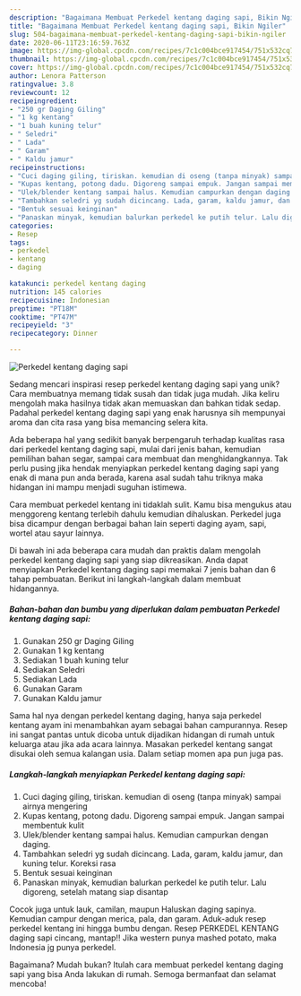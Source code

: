 ```yaml
---
description: "Bagaimana Membuat Perkedel kentang daging sapi, Bikin Ngiler"
title: "Bagaimana Membuat Perkedel kentang daging sapi, Bikin Ngiler"
slug: 504-bagaimana-membuat-perkedel-kentang-daging-sapi-bikin-ngiler
date: 2020-06-11T23:16:59.763Z
image: https://img-global.cpcdn.com/recipes/7c1c004bce917454/751x532cq70/perkedel-kentang-daging-sapi-foto-resep-utama.jpg
thumbnail: https://img-global.cpcdn.com/recipes/7c1c004bce917454/751x532cq70/perkedel-kentang-daging-sapi-foto-resep-utama.jpg
cover: https://img-global.cpcdn.com/recipes/7c1c004bce917454/751x532cq70/perkedel-kentang-daging-sapi-foto-resep-utama.jpg
author: Lenora Patterson
ratingvalue: 3.8
reviewcount: 12
recipeingredient:
- "250 gr Daging Giling"
- "1 kg kentang"
- "1 buah kuning telur"
- " Seledri"
- " Lada"
- " Garam"
- " Kaldu jamur"
recipeinstructions:
- "Cuci daging giling, tiriskan. kemudian di oseng (tanpa minyak) sampai airnya mengering"
- "Kupas kentang, potong dadu. Digoreng sampai empuk. Jangan sampai membentuk kulit"
- "Ulek/blender kentang sampai halus. Kemudian campurkan dengan daging."
- "Tambahkan seledri yg sudah dicincang. Lada, garam, kaldu jamur, dan kuning telur. Koreksi rasa"
- "Bentuk sesuai keinginan"
- "Panaskan minyak, kemudian balurkan perkedel ke putih telur. Lalu digoreng, setelah matang siap disantap"
categories:
- Resep
tags:
- perkedel
- kentang
- daging

katakunci: perkedel kentang daging 
nutrition: 145 calories
recipecuisine: Indonesian
preptime: "PT18M"
cooktime: "PT47M"
recipeyield: "3"
recipecategory: Dinner

---
```



![Perkedel kentang daging sapi](https://img-global.cpcdn.com/recipes/7c1c004bce917454/751x532cq70/perkedel-kentang-daging-sapi-foto-resep-utama.jpg)

Sedang mencari inspirasi resep perkedel kentang daging sapi yang unik? Cara membuatnya memang tidak susah dan tidak juga mudah. Jika keliru mengolah maka hasilnya tidak akan memuaskan dan bahkan tidak sedap. Padahal perkedel kentang daging sapi yang enak harusnya sih mempunyai aroma dan cita rasa yang bisa memancing selera kita.

Ada beberapa hal yang sedikit banyak berpengaruh terhadap kualitas rasa dari perkedel kentang daging sapi, mulai dari jenis bahan, kemudian pemilihan bahan segar, sampai cara membuat dan menghidangkannya. Tak perlu pusing jika hendak menyiapkan perkedel kentang daging sapi yang enak di mana pun anda berada, karena asal sudah tahu triknya maka hidangan ini mampu menjadi suguhan istimewa.

Cara membuat perkedel kentang ini tidaklah sulit. Kamu bisa mengukus atau menggoreng kentang terlebih dahulu kemudian dihaluskan. Perkedel juga bisa dicampur dengan berbagai bahan lain seperti daging ayam, sapi, wortel atau sayur lainnya.


Di bawah ini ada beberapa cara mudah dan praktis dalam mengolah perkedel kentang daging sapi yang siap dikreasikan. Anda dapat menyiapkan Perkedel kentang daging sapi memakai 7 jenis bahan dan 6 tahap pembuatan. Berikut ini langkah-langkah dalam membuat hidangannya.

<!--inarticleads1-->

##### Bahan-bahan dan bumbu yang diperlukan dalam pembuatan Perkedel kentang daging sapi:

1. Gunakan 250 gr Daging Giling
1. Gunakan 1 kg kentang
1. Sediakan 1 buah kuning telur
1. Sediakan  Seledri
1. Sediakan  Lada
1. Gunakan  Garam
1. Gunakan  Kaldu jamur


Sama hal nya dengan perkedel kentang daging, hanya saja perkedel kentang ayam ini menambahkan ayam sebagai bahan campurannya. Resep ini sangat pantas untuk dicoba untuk dijadikan hidangan di rumah untuk keluarga atau jika ada acara lainnya. Masakan perkedel kentang sangat disukai oleh semua kalangan usia. Dalam setiap momen apa pun juga pas. 

<!--inarticleads2-->

##### Langkah-langkah menyiapkan Perkedel kentang daging sapi:

1. Cuci daging giling, tiriskan. kemudian di oseng (tanpa minyak) sampai airnya mengering
1. Kupas kentang, potong dadu. Digoreng sampai empuk. Jangan sampai membentuk kulit
1. Ulek/blender kentang sampai halus. Kemudian campurkan dengan daging.
1. Tambahkan seledri yg sudah dicincang. Lada, garam, kaldu jamur, dan kuning telur. Koreksi rasa
1. Bentuk sesuai keinginan
1. Panaskan minyak, kemudian balurkan perkedel ke putih telur. Lalu digoreng, setelah matang siap disantap


Cocok juga untuk lauk, camilan, maupun Haluskan daging sapinya. Kemudian campur dengan merica, pala, dan garam. Aduk-aduk resep perkedel kentang ini hingga bumbu dengan. Resep PERKEDEL KENTANG daging sapi cincang, mantap!! Jika western punya mashed potato, maka Indonesia jg punya perkedel. 

Bagaimana? Mudah bukan? Itulah cara membuat perkedel kentang daging sapi yang bisa Anda lakukan di rumah. Semoga bermanfaat dan selamat mencoba!
